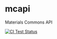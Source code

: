 # mcapi
Materials Commons API

[![CI Test Status](https://travis-ci.org/materials-commons/mcapi.svg?branch=sprint)](https://travis-ci.org/materials-commons/mcapi)
